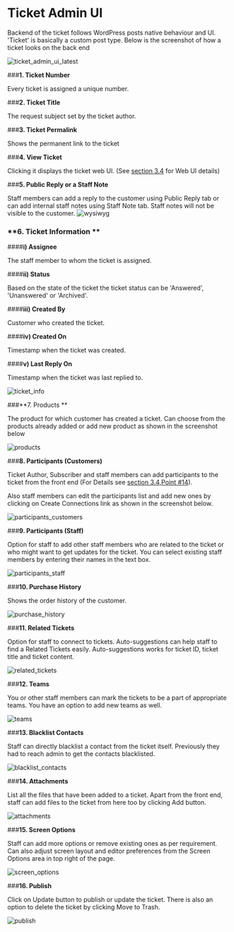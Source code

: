 # Ticket Admin UI

Backend of the ticket follows WordPress posts native behaviour and UI. 'Ticket' is basically a custom post type.
Below is the screenshot of how a ticket looks on the back end

![ticket_admin_ui_latest](https://cloud.githubusercontent.com/assets/8191145/7632633/a5a1813a-fa6c-11e4-9a6a-debce41883bc.png)


###**1. Ticket Number**

Every ticket is assigned a unique number.

###**2. Ticket Title**

The request subject set by the ticket author.

###**3. Ticket Permalink**

Shows the permanent link to the ticket

###**4. View Ticket**

Clicking it displays the ticket web UI. (See [section 3.4](http://docs.rtcamp.com/rtbiz/helpdesk/admin/tickets/web_based_ticket_ui.html) for Web UI details)

###**5. Public Reply or a Staff Note**

Staff members can add a reply to the customer using Public Reply tab or can add internal staff notes using Staff Note tab. Staff notes will not be visible to the customer.
![wysiwyg](https://cloud.githubusercontent.com/assets/8191145/8427850/2d2610a4-1f38-11e5-9265-b866535a8a50.png)


### **6. Ticket Information **


####**i)  Assignee**

The staff member to whom the ticket is assigned.

####**ii)  Status**

Based on the state of the ticket the ticket status can be 'Answered', 'Unanswered' or 'Archived'.

####**iii) Created By**

Customer who created the ticket.

####**iv)  Created On**

Timestamp when the ticket was created.

####**v) Last Reply On**

Timestamp when the ticket was last replied to.

![ticket_info](https://cloud.githubusercontent.com/assets/8191145/8428375/e09bfa6a-1f3b-11e5-919b-b69191373921.png)


###**7. Products **

The product for which customer has created a ticket. Can choose from the products already added or add new product as shown in the screenshot below

![products](https://cloud.githubusercontent.com/assets/8191145/8428707/446901c6-1f3e-11e5-8902-0c1df4607672.png)


###**8. Participants (Customers)**

Ticket Author, Subscriber and staff members can add participants to the ticket from the front end (For Details see [section 3.4,Point #14](http://docs.rtcamp.com/rtbiz/helpdesk/admin/tickets/web_based_ticket_ui.html#b-ticket-meta)).


Also staff members can edit the participants list and add new ones by clicking on Create Connections link as shown in the screenshot below.

![participants_customers](https://cloud.githubusercontent.com/assets/8191145/7634759/a61f4ba2-fa7a-11e4-9719-c0611940a660.png)


###**9. Participants (Staff)**

Option for staff to add other staff members who are related to the ticket or who might want to get updates for the ticket. You can select existing staff members by entering their names in the text box.

![participants_staff](https://cloud.githubusercontent.com/assets/8191145/7634761/a622485c-fa7a-11e4-869a-3045d4a013e7.png)


###**10. Purchase History**

Shows the order history of the customer.

![purchase_history](https://cloud.githubusercontent.com/assets/8191145/7634757/a61877d2-fa7a-11e4-862a-72987af64d16.png)

###**11. Related Tickets**

Option for staff to connect to tickets. Auto-suggestions can help staff to find a Related Tickets easily. Auto-suggestions works for ticket ID, ticket title and ticket content.

![related_tickets](https://cloud.githubusercontent.com/assets/8191145/7634919/8bf2494a-fa7b-11e4-9a7b-89b16823b07e.png)

###**12. Teams**

You or other staff members can mark the tickets to be a part of appropriate teams. You have an option to add new teams as well.

![teams](https://cloud.githubusercontent.com/assets/8191145/7634758/a61bab32-fa7a-11e4-8356-7200e51d1332.png)

###**13. Blacklist Contacts**

Staff can directly blacklist a contact from the ticket itself. Previously they had to reach admin to get the contacts blacklisted.

![blacklist_contacts](https://cloud.githubusercontent.com/assets/8191145/7634762/a68ed4c2-fa7a-11e4-8993-65e85920060b.png)


###**14. Attachments**

List all the files that have been added to a ticket. Apart from the front end, staff can add files to the ticket from here too by clicking Add button.


![attachments](https://cloud.githubusercontent.com/assets/8191145/7634760/a61fbd58-fa7a-11e4-9c5b-8a26b348399e.png)

###**15. Screen Options**

Staff can add more options or remove existing ones as per requirement. Can also adjust screen layout and editor preferences from the Screen Options area in top right of the page.

![screen_options](https://cloud.githubusercontent.com/assets/8191145/8428803/3ebd6400-1f3f-11e5-8cba-3b3c542c7603.png)



###**16. Publish**

Click on Update button to publish or update the ticket. There is also an option to delete the ticket by clicking Move to Trash.

![publish](https://cloud.githubusercontent.com/assets/8191145/7648100/3787c430-fafc-11e4-8440-6cefa46c2b4f.png)
